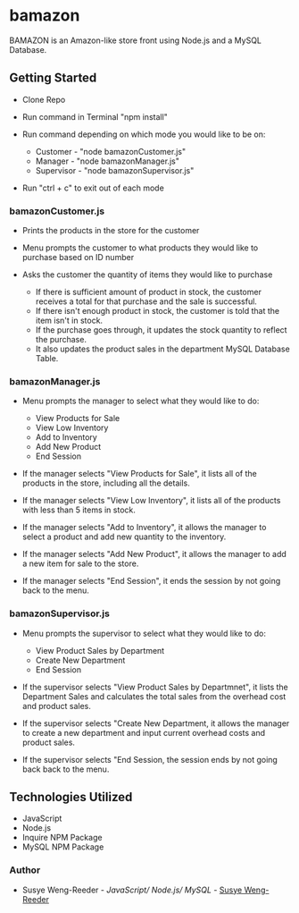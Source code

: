 # bamazon

BAMAZON is an Amazon-like store front using Node.js and a MySQL Database.

## Getting Started

- Clone Repo
- Run command in Terminal "npm install"
- Run command depending on which mode you would like to be on:
    - Customer - "node bamazonCustomer.js"
    - Manager - "node bamazonManager.js"
    - Supervisor - "node bamazonSupervisor.js"

- Run "ctrl + c" to exit out of each mode


### bamazonCustomer.js

- Prints the products in the store for the customer
- Menu prompts the customer to what products they would like to purchase based on ID number
- Asks the customer the quantity of items they would like to purchase

    - If there is sufficient amount of product in stock, the customer receives a total for that purchase and the sale is successful.
    - If there isn't enough product in stock, the customer is told that the item isn't in stock.
    - If the purchase goes through, it updates the stock quantity to reflect the purchase.
    - It also updates the product sales in the department MySQL Database Table.


### bamazonManager.js

- Menu prompts the manager to select what they would like to do:
    - View Products for Sale
    - View Low Inventory
    - Add to Inventory
    - Add New Product
    - End Session

- If the manager selects "View Products for Sale", it lists all of the products in the store, including all the details.

- If the manager selects "View Low Inventory", it lists all of the products with less than 5 items in stock.

- If the manager selects "Add to Inventory", it allows the manager to select a product and add new quantity to the inventory.

- If the manager selects "Add New Product", it allows the manager to add a new item for sale to the store.

- If the manager selects "End Session", it ends the session by not going back to the menu.


### bamazonSupervisor.js

- Menu prompts the supervisor to select what they would like to do:
    - View Product Sales by Department
    - Create New Department
    - End Session


- If the supervisor selects "View Product Sales by Departmnet", it lists the Department Sales and calculates the total sales from the overhead cost and product sales.

- If the supervisor selects "Create New Department, it allows the manager to create a new department and input current overhead costs and product sales.

- If the supervisor selects "End Session, the session ends by not going back back to the menu.


## Technologies Utilized

- JavaScript
- Node.js
- Inquire NPM Package
- MySQL NPM Package


### Author

- Susye Weng-Reeder - *JavaScript/ Node.js/ MySQL* - [Susye Weng-Reeder](https://eveasian88.github.io/Professional-Portfolio/ "Susye's Portfolio")